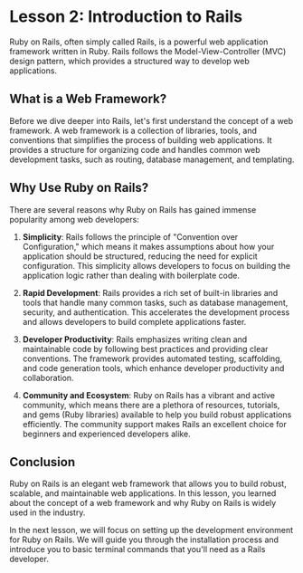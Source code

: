 # Lesson 2: Introduction to Rails

Ruby on Rails, often simply called Rails, is a powerful web application framework written in Ruby. Rails follows the Model-View-Controller (MVC) design pattern, which provides a structured way to develop web applications.

## What is a Web Framework?

Before we dive deeper into Rails, let's first understand the concept of a web framework. A web framework is a collection of libraries, tools, and conventions that simplifies the process of building web applications. It provides a structure for organizing code and handles common web development tasks, such as routing, database management, and templating.

## Why Use Ruby on Rails?

There are several reasons why Ruby on Rails has gained immense popularity among web developers:

1. **Simplicity**: Rails follows the principle of "Convention over Configuration," which means it makes assumptions about how your application should be structured, reducing the need for explicit configuration. This simplicity allows developers to focus on building the application logic rather than dealing with boilerplate code.

2. **Rapid Development**: Rails provides a rich set of built-in libraries and tools that handle many common tasks, such as database management, security, and authentication. This accelerates the development process and allows developers to build complete applications faster.

3. **Developer Productivity**: Rails emphasizes writing clean and maintainable code by following best practices and providing clear conventions. The framework provides automated testing, scaffolding, and code generation tools, which enhance developer productivity and collaboration.

4. **Community and Ecosystem**: Ruby on Rails has a vibrant and active community, which means there are a plethora of resources, tutorials, and gems (Ruby libraries) available to help you build robust applications efficiently. The community support makes Rails an excellent choice for beginners and experienced developers alike.

## Conclusion

Ruby on Rails is an elegant web framework that allows you to build robust, scalable, and maintainable web applications. In this lesson, you learned about the concept of a web framework and why Ruby on Rails is widely used in the industry.

In the next lesson, we will focus on setting up the development environment for Ruby on Rails. We will guide you through the installation process and introduce you to basic terminal commands that you'll need as a Rails developer.